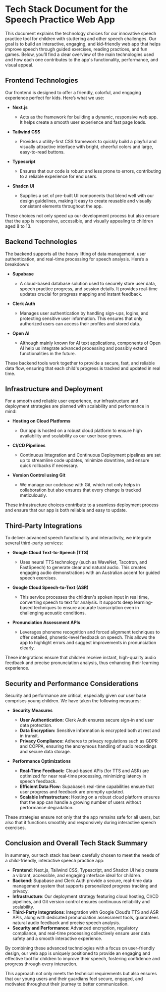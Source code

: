 # Tech Stack Document for the Speech Practice Web App

This document explains the technology choices for our innovative speech practice tool for children with stuttering and other speech challenges. Our goal is to build an interactive, engaging, and kid-friendly web app that helps improve speech through guided exercises, reading practices, and fun games. Below, you’ll find a clear overview of the main technologies used and how each one contributes to the app's functionality, performance, and visual appeal.

## Frontend Technologies

Our frontend is designed to offer a friendly, colorful, and engaging experience perfect for kids. Here’s what we use:

*   **Next.js**

    *   Acts as the framework for building a dynamic, responsive web app. It helps create a smooth user experience and fast page loads.

*   **Tailwind CSS**

    *   Provides a utility-first CSS framework to quickly build a playful and visually attractive interface with bright, cheerful colors and large, easy-to-read buttons.

*   **Typescript**

    *   Ensures that our code is robust and less prone to errors, contributing to a reliable experience for end users.

*   **Shadcn UI**

    *   Supplies a set of pre-built UI components that blend well with our design guidelines, making it easy to create reusable and visually consistent elements throughout the app.

These choices not only speed up our development process but also ensure that the app is responsive, accessible, and visually appealing to children aged 8 to 13.

## Backend Technologies

The backend supports all the heavy lifting of data management, user authentication, and real-time processing for speech analysis. Here’s a breakdown:

*   **Supabase**

    *   A cloud-based database solution used to securely store user data, speech practice progress, and session details. It provides real-time updates crucial for progress mapping and instant feedback.

*   **Clerk Auth**

    *   Manages user authentication by handling sign-ups, logins, and protecting sensitive user information. This ensures that only authorized users can access their profiles and stored data.

*   **Open AI**

    *   Although mainly known for AI text applications, components of Open AI help us integrate advanced processing and possibly extend functionalities in the future.

These backend tools work together to provide a secure, fast, and reliable data flow, ensuring that each child's progress is tracked and updated in real time.

## Infrastructure and Deployment

For a smooth and reliable user experience, our infrastructure and deployment strategies are planned with scalability and performance in mind:

*   **Hosting on Cloud Platforms**

    *   Our app is hosted on a robust cloud platform to ensure high availability and scalability as our user base grows.

*   **CI/CD Pipelines**

    *   Continuous Integration and Continuous Deployment pipelines are set up to streamline code updates, minimize downtime, and ensure quick rollbacks if necessary.

*   **Version Control using Git**

    *   We manage our codebase with Git, which not only helps in collaboration but also ensures that every change is tracked meticulously.

These infrastructure choices contribute to a seamless deployment process and ensure that our app is both reliable and easy to update.

## Third-Party Integrations

To deliver advanced speech functionality and interactivity, we integrate several third-party services:

*   **Google Cloud Text-to-Speech (TTS)**

    *   Uses neural TTS technology (such as WaveNet, Tacotron, and FastSpeech) to generate clear and natural audio. This creates engaging audio demonstrations with an Australian accent for guided speech exercises.

*   **Google Cloud Speech-to-Text (ASR)**

    *   This service processes the children's spoken input in real time, converting speech to text for analysis. It supports deep learning-based techniques to ensure accurate transcription even in challenging acoustic conditions.

*   **Pronunciation Assessment APIs**

    *   Leverages phoneme recognition and forced alignment techniques to offer detailed, phonetic-level feedback on speech. This allows the app to highlight errors and suggest improvements in pronunciation clearly.

These integrations ensure that children receive instant, high-quality audio feedback and precise pronunciation analysis, thus enhancing their learning experience.

## Security and Performance Considerations

Security and performance are critical, especially given our user base comprises young children. We have taken the following measures:

*   **Security Measures**

    *   **User Authentication:** Clerk Auth ensures secure sign-in and user data protection.
    *   **Data Encryption:** Sensitive information is encrypted both at rest and in transit.
    *   **Privacy Compliance:** Adheres to privacy regulations such as GDPR and COPPA, ensuring the anonymous handling of audio recordings and secure data storage.

*   **Performance Optimizations**

    *   **Real-Time Feedback:** Cloud-based APIs (for TTS and ASR) are optimized for near real-time processing, minimizing latency in speech feedback.
    *   **Efficient Data Flow:** Supabase’s real-time capabilities ensure that user progress and feedback are promptly updated.
    *   **Scalable Infrastructure:** Hosting on a robust cloud platform ensures that the app can handle a growing number of users without performance degradation.

These strategies ensure not only that the app remains safe for all users, but also that it functions smoothly and responsively during interactive speech exercises.

## Conclusion and Overall Tech Stack Summary

In summary, our tech stack has been carefully chosen to meet the needs of a child-friendly, interactive speech practice app:

*   **Frontend**: Next.js, Tailwind CSS, Typescript, and Shadcn UI help create a vibrant, accessible, and engaging interface ideal for children.
*   **Backend**: Supabase and Clerk Auth provide a secure, real-time data management system that supports personalized progress tracking and privacy.
*   **Infrastructure**: Our deployment strategy featuring cloud hosting, CI/CD pipelines, and Git version control ensures continuous reliability and scalability.
*   **Third-Party Integrations**: Integration with Google Cloud’s TTS and ASR APIs, along with dedicated pronunciation assessment tools, guarantees natural audio feedback and precise speech analysis.
*   **Security and Performance**: Advanced encryption, regulatory compliance, and real-time processing collectively ensure user data safety and a smooth interactive experience.

By combining these advanced technologies with a focus on user-friendly design, our web app is uniquely positioned to provide an engaging and effective tool for children to improve their speech, fostering confidence and progress through every interaction.

This approach not only meets the technical requirements but also ensures that our young users and their guardians feel secure, engaged, and motivated throughout their journey to better communication.
